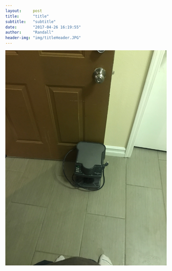 ```yaml
---
layout:     post
title:      "title"
subtitle:   "subtitle"
date:       "2017-04-26 16:19:55"
author:     "Randall"
header-img: "img/titleHeader.JPG"
---
```

![photo0](/img/titlePost0.JPG)
